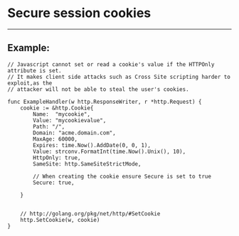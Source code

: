 # Secure session cookies
-------

## Example:


    // Javascript cannot set or read a cookie's value if the HTTPOnly attribute is set.
    // It makes client side attacks such as Cross Site scripting harder to exploit,as the
    // attacker will not be able to steal the user's cookies.

	func ExampleHandler(w http.ResponseWriter, r *http.Request) {
        cookie := &http.Cookie{
            Name:  "mycookie",
            Value: "mycookievalue",
            Path: "/",
            Domain: "acme.domain.com",
            MaxAge: 60000,
            Expires: time.Now().AddDate(0, 0, 1),
            Value: strconv.FormatInt(time.Now().Unix(), 10),
            HttpOnly: true,
            SameSite: http.SameSiteStrictMode,

            // When creating the cookie ensure Secure is set to true
            Secure: true,

        }


        // http://golang.org/pkg/net/http/#SetCookie
        http.SetCookie(w, cookie)
	}
